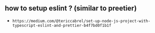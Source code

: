 ## how to setup eslint ?  (similar to preetier)

- `https://medium.com/@tericcabrel/set-up-node-js-project-with-typescript-eslint-and-prettier-b4f7bd0f1b1f`

